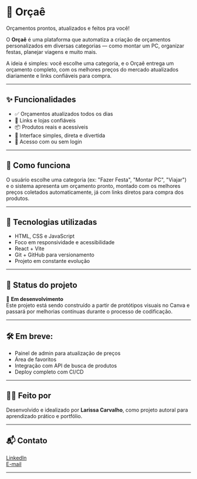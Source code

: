 # 💸 Orçaê

Orçamentos prontos, atualizados e feitos pra você!

O **Orçaê** é uma plataforma que automatiza a criação de orçamentos personalizados em diversas categorias — como montar um PC, organizar festas, planejar viagens e muito mais.

A ideia é simples: você escolhe uma categoria, e o Orçaê entrega um orçamento completo, com os melhores preços do mercado atualizados diariamente e links confiáveis para compra.

---

## ✨ Funcionalidades

- ✅ Orçamentos atualizados todos os dias
- 🔗 Links e lojas confiáveis
- 📦 Produtos reais e acessíveis
- 🎯 Interface simples, direta e divertida
- 💬 Acesso com ou sem login

---

## 🧠 Como funciona

O usuário escolhe uma categoria (ex: "Fazer Festa", "Montar PC", "Viajar") e o sistema apresenta um orçamento pronto, montado com os melhores preços coletados automaticamente, já com links diretos para compra dos produtos.

---

## 🔧 Tecnologias utilizadas

- HTML, CSS e JavaScript
- Foco em responsividade e acessibilidade
- React + Vite
- Git + GitHub para versionamento
- Projeto em constante evolução

---

## 🧪 Status do projeto

🚧 **Em desenvolvimento**  
Este projeto está sendo construído a partir de protótipos visuais no Canva e passará por melhorias contínuas durante o processo de codificação.

---

## 🛠️ Em breve:

- Painel de admin para atualização de preços
- Área de favoritos
- Integração com API de busca de produtos
- Deploy completo com CI/CD

---

## 👩‍💻 Feito por

Desenvolvido e idealizado por **Larissa Carvalho**, como projeto autoral para aprendizado prático e portfólio.

---

## 📬 Contato

[LinkedIn](https://www.linkedin.com/in/larissabcarvalhodev)  
[E-mail](mailto:l.carvaborges@gmail.com)

---

